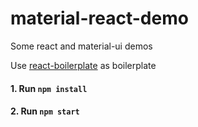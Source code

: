 # material-react-demo

Some react and material-ui demos

Use [react-boilerplate](https://github.com/mxstbr/react-boilerplate) as boilerplate

#### 1. Run `npm install`

#### 2. Run `npm start`
